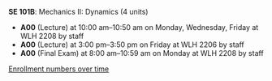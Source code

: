 **SE 101B**: Mechanics II: Dynamics (4 units)

- **A00** (Lecture) at 10:00 am–10:50 am on Monday, Wednesday, Friday at WLH 2208 by staff
- **A00** (Lecture) at 3:00 pm–3:50 pm on Friday at WLH 2206 by staff
- **A00** (Final Exam) at 8:00 am–10:59 am on Monday at WLH 2208 by staff

[Enrollment numbers over time](./SE101B.tsv)
